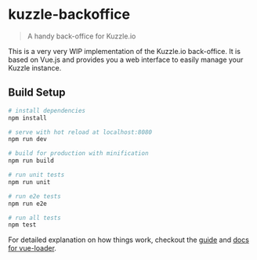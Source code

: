 # kuzzle-backoffice

> A handy back-office for Kuzzle.io

This is a very very WIP implementation of the Kuzzle.io back-office. It is based
on Vue.js and provides you a web interface to easily manage your Kuzzle instance.

## Build Setup

``` bash
# install dependencies
npm install

# serve with hot reload at localhost:8080
npm run dev

# build for production with minification
npm run build

# run unit tests
npm run unit

# run e2e tests
npm run e2e

# run all tests
npm test
```

For detailed explanation on how things work, checkout the [guide](http://vuejs-templates.github.io/webpack/) and [docs for vue-loader](http://vuejs.github.io/vue-loader).
